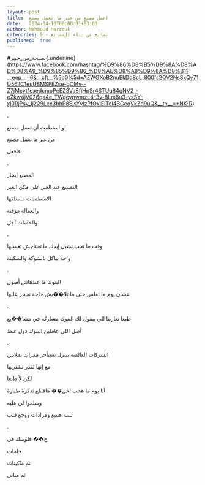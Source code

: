 ```yaml
---
layout: post
title:  اعمل مصنع من غير ما تعمل مصنع
date:   2024-04-10T00:00:01+03:00
author: Mahmoud Marzouk
categories: 9 - نصائح عن بناء المصانع
published:  true
---
```

\#نصيحة_من_خبير{.underline}(https://www.facebook.com/hashtag/%D9%86%D8%B5%D9%8A%D8%AD%D8%A9_%D9%85%D9%86_%D8%AE%D8%A8%D9%8A%D8%B1?__eep__=6&__cft__%5b0%5d=AZWGXoB2nuEkDd8cL_800fs2QV2Ns8xQy71U56lIC1euU8MSFEZse-gCMv--Z7jMcyt1exedcmoPeEZ3Va8fjHpSr4STUq84gNV2_-eZkw4jV026qa4e_TWgcynwmzL4-3v-8Lm8u3-ysSY-xj0RjPsv_Ij229Lcc3bhP8SlsYylzPfOxiEITcI4BGeqVkZd9uQ&__tn__=*NK-R)

.

لو استطعت أن تعمل مصنع

من غير ما تعمل مصنع

فافعل

.

المصنع إيجار

التصنيع عند الغير على مكن الغير

الاسطمبات مستلفها

والعمالة مؤقتة

والخامات آجل

.

وقت ما تحب تشيل إيدك ما تحتاجش تغسلها

واحد بياكل بالشوكة والسكينة

.

البنوك ما عندهاش أصول

عشان يوم ما تفلس حتى ما تلا��يش حاجة تحجز عليها

.

طبعا تعازينا للي بيقول لك البنوك مشاركه في مشا��يع

أصل اللي عاملين البنوك دول عبط

.

الشركات العالمية بتنزل تستأجر مقرات بملايين

مع إنها تقدر تشتريها

لكن لأ طبعا

أنا يوم ما هحب اخل�� هاقطع تذكرة طيارة

وسلموا لي عليه

لسه هنبيع ومزادات ووجع قلب

.

ح�� فلوسك في

خامات

ثم ماكينات

ثم مباني
